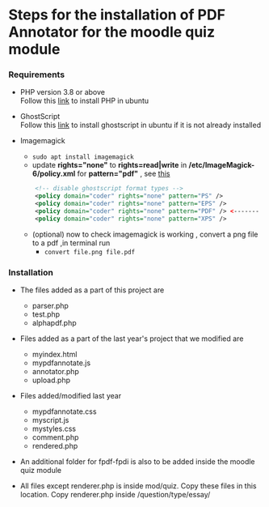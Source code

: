 # Steps for the installation of PDF Annotator for the moodle quiz module 

### Requirements

- PHP version 3.8 or above  
Follow this [link](https://ubuntu.com/server/docs/programming-php) to install PHP in ubuntu
- GhostScript  
Follow this [link](https://docs.bitnami.com/google/apps/resourcespace/configuration/install-ghostscript/) to install ghostscript in ubuntu if it is not already installed
- Imagemagick  
    * `sudo apt install imagemagick`
    *  update __rights="none"__ to __rights=read|write__ in __/etc/ImageMagick-6/policy.xml__  for __pattern="pdf"__ , see [this](https://askubuntu.com/questions/1181762/imagemagickconvert-im6-q16-no-images-defined)
    ```xml
        <!-- disable ghostscript format types -->
        <policy domain="coder" rights="none" pattern="PS" />
        <policy domain="coder" rights="none" pattern="EPS" />
        <policy domain="coder" rights="none" pattern="PDF" /> <------- Here!!
        <policy domain="coder" rights="none" pattern="XPS" />

    ```

    * (optional) now to check imagemagick is working , convert a png file to a pdf ,in terminal run 
        * `convert file.png file.pdf`

### Installation
- The files added as a part of this project are
	* parser.php
	* test.php
	* alphapdf.php
	
- Files added as a part of the last year's project that we modified are
	* myindex.html
	* mypdfannotate.js
	* annotator.php
	* upload.php

- Files added/modified last year
	* mypdfannotate.css
	* myscript.js
	* mystyles.css
	* comment.php
	* rendered.php
	
- An additional folder for fpdf-fpdi is also to be added inside the moodle quiz module
	
- All files except renderer.php is inside mod/quiz. Copy these files in this location. Copy renderer.php inside /question/type/essay/ 	
	


